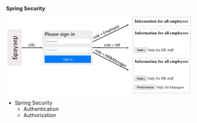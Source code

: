**Spring Security**

![spring-01](https://raw.githubusercontent.com/AdilhanKaikenov/spring_security/master/etc/Spring_Security_1.jpg)

- Spring Security
    - Authentication
    - Authorization
